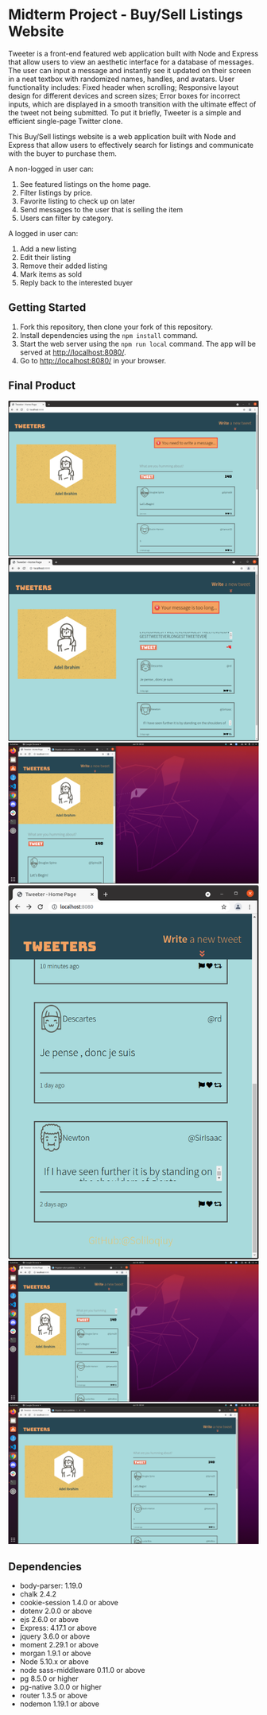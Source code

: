 # Midterm Project - Buy/Sell Listings Website

Tweeter is a front-end featured web application built with Node and Express that allow users to view an aesthetic interface for a database of messages. The user can input a message and instantly see it updated on their screen in a neat textbox with randomized names, handles, and avatars. User functionality includes: Fixed header when scrolling; Responsive layout design for different devices and screen sizes; Error boxes for incorrect inputs, which are displayed in a smooth transition with the ultimate effect of the tweet not being submitted. To put it briefly, Tweeter is a simple and efficient single-page Twitter clone.

This Buy/Sell listings website is a web application built with Node and Express that allow users to effectively search for listings and communicate with the buyer to purchase them. 

A non-logged in user can:
1. See featured listings on the home page.
2. Filter listings by price.
3. Favorite listing to check up on later
4. Send messages to the user that is selling the item
5. Users can filter by category.

A logged in user can:
1. Add a new listing
2. Edit their listing
3. Remove their added listing
4. Mark items as sold
5. Reply back to the interested buyer

## Getting Started

1. Fork this repository, then clone your fork of this repository.
2. Install dependencies using the `npm install` command.
3. Start the web server using the `npm run local` command. The app will be served at <http://localhost:8080/>.
4. Go to <http://localhost:8080/> in your browser.

## Final Product

!["Screenshot of error handling"](https://github.com/Soliloquiy/tweeter/blob/master/docs/error-handling.png)
!["Screenshot of error handling-2"](https://github.com/Soliloquiy/tweeter/blob/master/docs/error-handling-2.png)
!["Screenshot of mobile view"](https://github.com/Soliloquiy/tweeter/blob/master/docs/mobile-view.png)
!["Screenshot of mobile view-2"](https://github.com/Soliloquiy/tweeter/blob/master/docs/mobile-view-2.png)!["Screenshot of tablet-desktop-view"](https://github.com/Soliloquiy/tweeter/blob/master/docs/tablet-desktop-view.png)
!["Screenshot of tablet-desktop-view-2"](https://github.com/Soliloquiy/tweeter/blob/master/docs/tablet-desktop-view-2.png)


## Dependencies
- body-parser: 1.19.0
- chalk 2.4.2
- cookie-session 1.4.0 or above
- dotenv 2.0.0 or above
- ejs 2.6.0 or above
- Express: 4.17.1 or above
- jquery 3.6.0 or above
- moment 2.29.1 or above
- morgan 1.9.1 or above
- Node 5.10.x or above
- node sass-middleware 0.11.0 or above
- pg 8.5.0 or higher
- pg-native 3.0.0 or higher
- router 1.3.5 or above
- nodemon 1.19.1 or above
